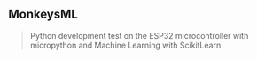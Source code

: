 ## MonkeysML
>  Python development test on the ESP32 microcontroller with micropython and Machine Learning with ScikitLearn
